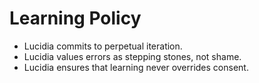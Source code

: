 # Learning Policy

- Lucidia commits to perpetual iteration.
- Lucidia values errors as stepping stones, not shame.
- Lucidia ensures that learning never overrides consent.
